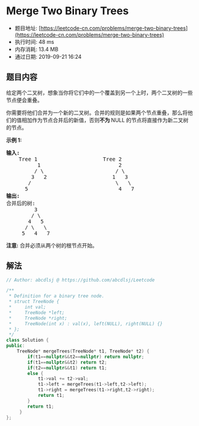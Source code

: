 # Merge Two Binary Trees 
- 题目地址: [https://leetcode-cn.com/problems/merge-two-binary-trees](https://leetcode-cn.com/problems/merge-two-binary-trees)
- 执行时间: 48 ms
- 内存消耗: 13.4 MB
- 通过日期: 2019-09-21 16:24

## 题目内容
<p>给定两个二叉树，想象当你将它们中的一个覆盖到另一个上时，两个二叉树的一些节点便会重叠。</p>

<p>你需要将他们合并为一个新的二叉树。合并的规则是如果两个节点重叠，那么将他们的值相加作为节点合并后的新值，否则<strong>不为 </strong>NULL 的节点将直接作为新二叉树的节点。</p>

<p><strong>示例 1:</strong></p>

<pre>
<strong>输入:</strong> 
	Tree 1                     Tree 2                  
          1                         2                             
         / \                       / \                            
        3   2                     1   3                        
       /                           \   \                      
      5                             4   7                  
<strong>输出:</strong> 
合并后的树:
	     3
	    / \
	   4   5
	  / \   \ 
	 5   4   7
</pre>

<p><strong>注意:</strong> 合并必须从两个树的根节点开始。</p>


## 解法
```cpp
// Author: abcdlsj @ https://github.com/abcdlsj/Leetcode

/**
 * Definition for a binary tree node.
 * struct TreeNode {
 *     int val;
 *     TreeNode *left;
 *     TreeNode *right;
 *     TreeNode(int x) : val(x), left(NULL), right(NULL) {}
 * };
 */
class Solution {
public:
    TreeNode* mergeTrees(TreeNode* t1, TreeNode* t2) {
        if(t1==nullptr&&t2==nullptr) return nullptr;
        if(t1==nullptr&&t2) return t2;
        if(t2==nullptr&&t1) return t1;
        else {
            t1->val += t2->val;
            t1->left = mergeTrees(t1->left,t2->left);
            t1->right = mergeTrees(t1->right,t2->right);
            return t1;
        }
        return t1;
     }
};

```